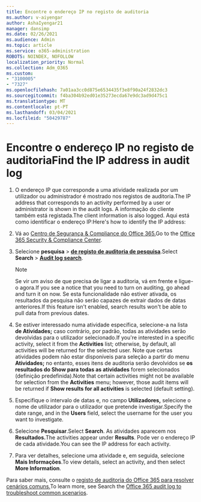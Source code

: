 ```yaml
---
title: Encontre o endereço IP no registo de auditoria
ms.author: v-aiyengar
author: AshaIyengar21
manager: dansimp
ms.date: 02/26/2021
ms.audience: Admin
ms.topic: article
ms.service: o365-administration
ROBOTS: NOINDEX, NOFOLLOW
localization_priority: Normal
ms.collection: Adm_O365
ms.custom:
- "3100005"
- "7327"
ms.openlocfilehash: 7a01aa3cc0d875e6534435f3e8f90a24f2832dc3
ms.sourcegitcommit: f4ba304b92ed01e35273ecda67e9dc3ad9d475c1
ms.translationtype: MT
ms.contentlocale: pt-PT
ms.lasthandoff: 03/04/2021
ms.locfileid: "50429787"
---
```

# <a name="find-the-ip-address-in-audit-log"></a><span data-ttu-id="d5576-102">Encontre o endereço IP no registo de auditoria</span><span class="sxs-lookup"><span data-stu-id="d5576-102">Find the IP address in audit log</span></span>

1. <span data-ttu-id="d5576-103">O endereço IP que corresponde a uma atividade realizada por um utilizador ou administrador é mostrado nos registos de auditoria.</span><span class="sxs-lookup"><span data-stu-id="d5576-103">The IP address that corresponds to an activity performed by a user or administrator is shown in the audit logs.</span></span> <span data-ttu-id="d5576-104">A informação do cliente também está registada.</span><span class="sxs-lookup"><span data-stu-id="d5576-104">The client information is also logged.</span></span> <span data-ttu-id="d5576-105">Aqui está como identificar o endereço IP:</span><span class="sxs-lookup"><span data-stu-id="d5576-105">Here's how to identify the IP address:</span></span>

1. <span data-ttu-id="d5576-106">Vá ao [Centro de Segurança & Compliance do Office 365.](https://go.microsoft.com/fwlink/p/?linkid=2077143)</span><span class="sxs-lookup"><span data-stu-id="d5576-106">Go to the [Office 365 Security & Compliance Center](https://go.microsoft.com/fwlink/p/?linkid=2077143).</span></span>
1. <span data-ttu-id="d5576-107">Selecione **pesquisa**  >  **[de registo de auditoria de pesquisa](https://go.microsoft.com/fwlink/?linkid=2103759)**.</span><span class="sxs-lookup"><span data-stu-id="d5576-107">Select **Search** > **[Audit log search](https://go.microsoft.com/fwlink/?linkid=2103759)**.</span></span>
    > [!NOTE]
    > <span data-ttu-id="d5576-108">Se vir um aviso de que precisa de ligar a auditoria, vá em frente e ligue-o agora.</span><span class="sxs-lookup"><span data-stu-id="d5576-108">If you see a notice that you need to turn on auditing, go ahead and turn it on now.</span></span> <span data-ttu-id="d5576-109">Se esta funcionalidade não estiver ativada, os resultados da pesquisa não serão capazes de extrair dados de datas anteriores.</span><span class="sxs-lookup"><span data-stu-id="d5576-109">If this feature isn't enabled, search results won't be able to pull data from previous dates.</span></span>
1. <span data-ttu-id="d5576-110">Se estiver interessado numa atividade específica, selecione-a na lista **de Atividades;** caso contrário, por padrão, todas as atividades serão devolvidas para o utilizador selecionado.</span><span class="sxs-lookup"><span data-stu-id="d5576-110">If you're interested in a specific activity, select it from the **Activities** list; otherwise, by default, all activities will be returned for the selected user.</span></span> <span data-ttu-id="d5576-111">Note que certas atividades podem não estar disponíveis para seleção a partir do menu **Atividades;** no entanto, esses itens de auditoria serão devolvidos se **os resultados do Show para todas as atividades** forem selecionados (definição predefinida).</span><span class="sxs-lookup"><span data-stu-id="d5576-111">Note that certain activities might not be available for selection from the **Activities** menu; however, those audit items will be returned if **Show results for all activities** is selected (default setting).</span></span>
1. <span data-ttu-id="d5576-112">Especifique o intervalo de datas e, no campo **Utilizadores,** selecione o nome de utilizador para o utilizador que pretende investigar.</span><span class="sxs-lookup"><span data-stu-id="d5576-112">Specify the date range, and in the **Users** field, select the username for the user you want to investigate.</span></span>
1. <span data-ttu-id="d5576-113">Selecione **Pesquisar**.</span><span class="sxs-lookup"><span data-stu-id="d5576-113">Select **Search**.</span></span> <span data-ttu-id="d5576-114">As atividades aparecem nos **Resultados.**</span><span class="sxs-lookup"><span data-stu-id="d5576-114">The activities appear under **Results**.</span></span> <span data-ttu-id="d5576-115">Pode ver o endereço IP de cada atividade.</span><span class="sxs-lookup"><span data-stu-id="d5576-115">You can see the IP address for each activity.</span></span>
1. <span data-ttu-id="d5576-116">Para ver detalhes, selecione uma atividade e, em seguida, selecione **Mais Informações**.</span><span class="sxs-lookup"><span data-stu-id="d5576-116">To view details, select an activity, and then select **More Information**.</span></span>

<span data-ttu-id="d5576-117">Para saber mais, consulte o [registo de auditoria do Office 365 para resolver cenários comuns.](https://go.microsoft.com/fwlink/?linkid=2103944)</span><span class="sxs-lookup"><span data-stu-id="d5576-117">To learn more, see Search the [Office 365 audit log to troubleshoot common scenarios](https://go.microsoft.com/fwlink/?linkid=2103944).</span></span>